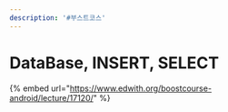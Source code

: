 ```yaml
---
description: '#부스트코스'
---
```


# DataBase, INSERT, SELECT

{% embed url="https://www.edwith.org/boostcourse-android/lecture/17120/" %}



